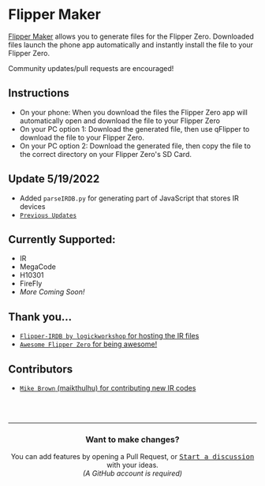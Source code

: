 # Flipper Maker
[Flipper Maker](https://flippermaker.github.io) allows you to generate files for the Flipper Zero. Downloaded files launch the phone app automatically and instantly install the file to your Flipper Zero.

Community updates/pull requests are encouraged!

## Instructions
* On your phone: When you download the files the Flipper Zero app will automatically open and download the file to your Flipper Zero
* On your PC option 1: Download the generated file, then use qFlipper to download the file to your Flipper Zero.
* On your PC option 2: Download the generated file, then copy the file to the correct directory on your Flipper Zero's SD Card.


## Update 5/19/2022
* Added `parseIRDB.py` for generating part of JavaScript that stores IR devices
* [`Previous Updates`](https://github.com/FlipperMaker/flippermaker.github.io/discussions/categories/updates)

## Currently Supported:
* IR
* MegaCode
* H10301
* FireFly
* *More Coming Soon!*

## Thank you...
* [`Flipper-IRDB by logickworkshop` for hosting the IR files](https://github.com/logickworkshop/Flipper-IRDB)
* [`Awesome Flipper Zero` for being awesome!](https://github.com/djsime1/awesome-flipperzero)

## Contributors 
* [`Mike Brown` (maikthulhu) for contributing new IR codes](https://github.com/maikthulhu)

<br />
<br />

<hr>
<h3 align="center">Want to make changes?</h3>
<div align="center">
  You can add features by opening a Pull Request,
  or <kbd><a href="https://github.com/FlipperMaker/flippermaker.github.io/discussions/categories/ideas">Start a discussion</a></kbd> with your ideas.<br>
  <em>(A GitHub account is required)</em>
</div>
